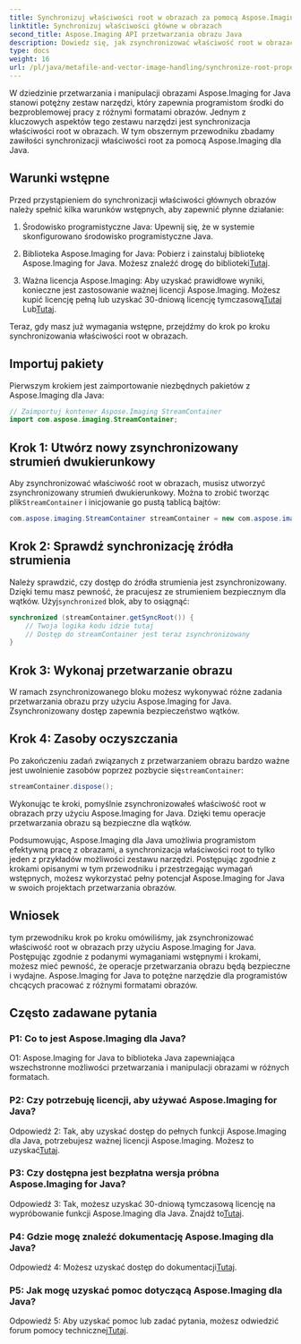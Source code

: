 ```yaml
---
title: Synchronizuj właściwości root w obrazach za pomocą Aspose.Imaging dla Java
linktitle: Synchronizuj właściwości główne w obrazach
second_title: Aspose.Imaging API przetwarzania obrazu Java
description: Dowiedz się, jak zsynchronizować właściwość root w obrazach przy użyciu Aspose.Imaging for Java. Dzięki temu przewodnikowi krok po kroku zapewnisz sobie bezpieczne przetwarzanie obrazu wątkowo.
type: docs
weight: 16
url: /pl/java/metafile-and-vector-image-handling/synchronize-root-property-in-images/
---
```

W dziedzinie przetwarzania i manipulacji obrazami Aspose.Imaging for Java stanowi potężny zestaw narzędzi, który zapewnia programistom środki do bezproblemowej pracy z różnymi formatami obrazów. Jednym z kluczowych aspektów tego zestawu narzędzi jest synchronizacja właściwości root w obrazach. W tym obszernym przewodniku zbadamy zawiłości synchronizacji właściwości root za pomocą Aspose.Imaging dla Java.

## Warunki wstępne

Przed przystąpieniem do synchronizacji właściwości głównych obrazów należy spełnić kilka warunków wstępnych, aby zapewnić płynne działanie:

1. Środowisko programistyczne Java: Upewnij się, że w systemie skonfigurowano środowisko programistyczne Java.

2.  Biblioteka Aspose.Imaging for Java: Pobierz i zainstaluj bibliotekę Aspose.Imaging for Java. Możesz znaleźć drogę do biblioteki[Tutaj](https://releases.aspose.com/imaging/java/).

3. Ważna licencja Aspose.Imaging: Aby uzyskać prawidłowe wyniki, konieczne jest zastosowanie ważnej licencji Aspose.Imaging. Możesz kupić licencję pełną lub uzyskać 30-dniową licencję tymczasową[Tutaj](https://purchase.aspose.com/buy) Lub[Tutaj](https://purchase.aspose.com/temporary-license/).

Teraz, gdy masz już wymagania wstępne, przejdźmy do krok po kroku synchronizowania właściwości root w obrazach.

## Importuj pakiety

Pierwszym krokiem jest zaimportowanie niezbędnych pakietów z Aspose.Imaging dla Java:

```java
// Zaimportuj kontener Aspose.Imaging StreamContainer
import com.aspose.imaging.StreamContainer;
```

## Krok 1: Utwórz nowy zsynchronizowany strumień dwukierunkowy

 Aby zsynchronizować właściwość root w obrazach, musisz utworzyć zsynchronizowany strumień dwukierunkowy. Można to zrobić tworząc plik`StreamContainer` i inicjowanie go pustą tablicą bajtów:

```java
com.aspose.imaging.StreamContainer streamContainer = new com.aspose.imaging.StreamContainer(new java.io.ByteArrayInputStream(new byte[0]));
```

## Krok 2: Sprawdź synchronizację źródła strumienia

 Należy sprawdzić, czy dostęp do źródła strumienia jest zsynchronizowany. Dzięki temu masz pewność, że pracujesz ze strumieniem bezpiecznym dla wątków. Użyj`synchronized` blok, aby to osiągnąć:

```java
synchronized (streamContainer.getSyncRoot()) {
    // Twoja logika kodu idzie tutaj
    // Dostęp do streamContainer jest teraz zsynchronizowany
}
```

## Krok 3: Wykonaj przetwarzanie obrazu

W ramach zsynchronizowanego bloku możesz wykonywać różne zadania przetwarzania obrazu przy użyciu Aspose.Imaging for Java. Zsynchronizowany dostęp zapewnia bezpieczeństwo wątków.

## Krok 4: Zasoby oczyszczania

 Po zakończeniu zadań związanych z przetwarzaniem obrazu bardzo ważne jest uwolnienie zasobów poprzez pozbycie się`streamContainer`:

```java
streamContainer.dispose();
```

Wykonując te kroki, pomyślnie zsynchronizowałeś właściwość root w obrazach przy użyciu Aspose.Imaging for Java. Dzięki temu operacje przetwarzania obrazu są bezpieczne dla wątków.

Podsumowując, Aspose.Imaging dla Java umożliwia programistom efektywną pracę z obrazami, a synchronizacja właściwości root to tylko jeden z przykładów możliwości zestawu narzędzi. Postępując zgodnie z krokami opisanymi w tym przewodniku i przestrzegając wymagań wstępnych, możesz wykorzystać pełny potencjał Aspose.Imaging for Java w swoich projektach przetwarzania obrazów.

## Wniosek

tym przewodniku krok po kroku omówiliśmy, jak zsynchronizować właściwość root w obrazach przy użyciu Aspose.Imaging for Java. Postępując zgodnie z podanymi wymaganiami wstępnymi i krokami, możesz mieć pewność, że operacje przetwarzania obrazu będą bezpieczne i wydajne. Aspose.Imaging for Java to potężne narzędzie dla programistów chcących pracować z różnymi formatami obrazów.

## Często zadawane pytania

### P1: Co to jest Aspose.Imaging dla Java?

O1: Aspose.Imaging for Java to biblioteka Java zapewniająca wszechstronne możliwości przetwarzania i manipulacji obrazami w różnych formatach.

### P2: Czy potrzebuję licencji, aby używać Aspose.Imaging for Java?

 Odpowiedź 2: Tak, aby uzyskać dostęp do pełnych funkcji Aspose.Imaging dla Java, potrzebujesz ważnej licencji Aspose.Imaging. Możesz to uzyskać[Tutaj](https://purchase.aspose.com/buy).

### P3: Czy dostępna jest bezpłatna wersja próbna Aspose.Imaging for Java?

 Odpowiedź 3: Tak, możesz uzyskać 30-dniową tymczasową licencję na wypróbowanie funkcji Aspose.Imaging dla Java. Znajdź to[Tutaj](https://purchase.aspose.com/temporary-license/).

### P4: Gdzie mogę znaleźć dokumentację Aspose.Imaging dla Java?

 Odpowiedź 4: Możesz uzyskać dostęp do dokumentacji[Tutaj](https://reference.aspose.com/imaging/java/).

### P5: Jak mogę uzyskać pomoc dotyczącą Aspose.Imaging dla Java?

 Odpowiedź 5: Aby uzyskać pomoc lub zadać pytania, możesz odwiedzić forum pomocy technicznej[Tutaj](https://forum.aspose.com/).